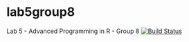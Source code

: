# lab5group8
Lab 5 - Advanced Programming in R - Group 8
[![Build Status](https://travis-ci.org/Jorisvdoorn/lab5group8.svg?branch=master)](https://travis-ci.org/Jorisvdoorn/lab5group8)